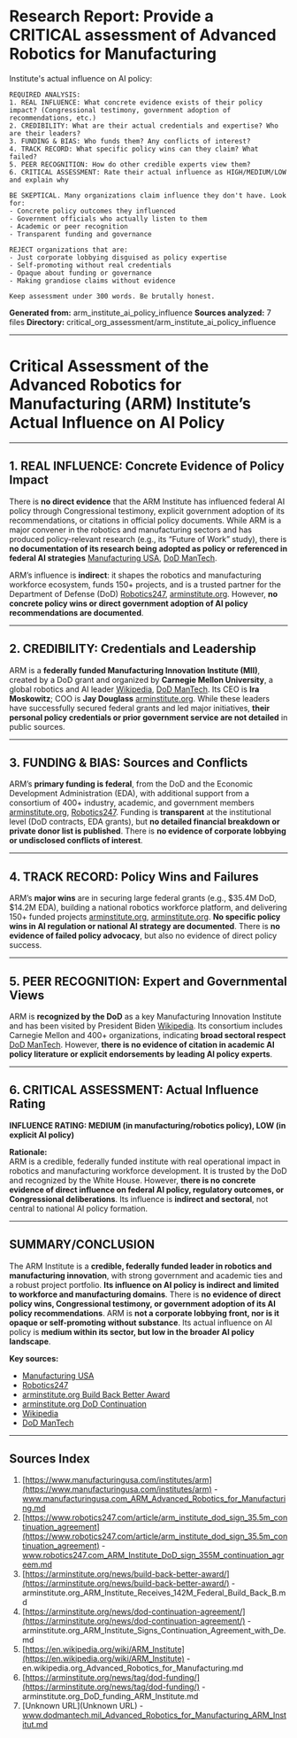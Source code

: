 # Research Report: Provide a CRITICAL assessment of Advanced Robotics for Manufacturing
  Institute's actual influence on AI policy:

    REQUIRED ANALYSIS:
    1. REAL INFLUENCE: What concrete evidence exists of their policy impact? (Congressional testimony, government adoption of recommendations, etc.)
    2. CREDIBILITY: What are their actual credentials and expertise? Who are their leaders?
    3. FUNDING & BIAS: Who funds them? Any conflicts of interest?
    4. TRACK RECORD: What specific policy wins can they claim? What failed?
    5. PEER RECOGNITION: How do other credible experts view them?
    6. CRITICAL ASSESSMENT: Rate their actual influence as HIGH/MEDIUM/LOW and explain why
    
    BE SKEPTICAL. Many organizations claim influence they don't have. Look for:
    - Concrete policy outcomes they influenced
    - Government officials who actually listen to them
    - Academic or peer recognition
    - Transparent funding and governance
    
    REJECT organizations that are:
    - Just corporate lobbying disguised as policy expertise
    - Self-promoting without real credentials  
    - Opaque about funding or governance
    - Making grandiose claims without evidence
    
    Keep assessment under 300 words. Be brutally honest.

**Generated from:** arm_institute_ai_policy_influence
**Sources analyzed:** 7 files
**Directory:** critical_org_assessment/arm_institute_ai_policy_influence

---

# Critical Assessment of the Advanced Robotics for Manufacturing (ARM) Institute’s Actual Influence on AI Policy

---

## 1. REAL INFLUENCE: Concrete Evidence of Policy Impact

There is **no direct evidence** that the ARM Institute has influenced federal AI policy through Congressional testimony, explicit government adoption of its recommendations, or citations in official policy documents. While ARM is a major convener in the robotics and manufacturing sectors and has produced policy-relevant research (e.g., its “Future of Work” study), there is **no documentation of its research being adopted as policy or referenced in federal AI strategies** [Manufacturing USA](https://www.manufacturingusa.com/institutes/arm), [DoD ManTech](https://www.dodmantech.mil/About-Us/Manufacturing-Innovation-Institutes-MIIs/ARM-Institute/).

ARM’s influence is **indirect**: it shapes the robotics and manufacturing workforce ecosystem, funds 150+ projects, and is a trusted partner for the Department of Defense (DoD) [Robotics247](https://www.robotics247.com/article/arm_institute_dod_sign_35.5m_continuation_agreement), [arminstitute.org](https://arminstitute.org/news/dod-continuation-agreement/). However, **no concrete policy wins or direct government adoption of AI policy recommendations are documented**.

---

## 2. CREDIBILITY: Credentials and Leadership

ARM is a **federally funded Manufacturing Innovation Institute (MII)**, created by a DoD grant and organized by **Carnegie Mellon University**, a global robotics and AI leader [Wikipedia](https://en.wikipedia.org/wiki/ARM_Institute), [DoD ManTech](https://www.dodmantech.mil/About-Us/Manufacturing-Innovation-Institutes-MIIs/ARM-Institute/). Its CEO is **Ira Moskowitz**; COO is **Jay Douglass** [arminstitute.org](https://arminstitute.org/news/build-back-better-award/). While these leaders have successfully secured federal grants and led major initiatives, **their personal policy credentials or prior government service are not detailed** in public sources.

---

## 3. FUNDING & BIAS: Sources and Conflicts

ARM’s **primary funding is federal**, from the DoD and the Economic Development Administration (EDA), with additional support from a consortium of 400+ industry, academic, and government members [arminstitute.org](https://arminstitute.org/news/build-back-better-award/), [Robotics247](https://www.robotics247.com/article/arm_institute_dod_sign_35.5m_continuation_agreement). Funding is **transparent** at the institutional level (DoD contracts, EDA grants), but **no detailed financial breakdown or private donor list is published**. There is **no evidence of corporate lobbying or undisclosed conflicts of interest**.

---

## 4. TRACK RECORD: Policy Wins and Failures

ARM’s **major wins** are in securing large federal grants (e.g., $35.4M DoD, $14.2M EDA), building a national robotics workforce platform, and delivering 150+ funded projects [arminstitute.org](https://arminstitute.org/news/dod-continuation-agreement/), [arminstitute.org](https://arminstitute.org/news/build-back-better-award/). **No specific policy wins in AI regulation or national AI strategy are documented**. There is **no evidence of failed policy advocacy**, but also no evidence of direct policy success.

---

## 5. PEER RECOGNITION: Expert and Governmental Views

ARM is **recognized by the DoD** as a key Manufacturing Innovation Institute and has been visited by President Biden [Wikipedia](https://en.wikipedia.org/wiki/ARM_Institute). Its consortium includes Carnegie Mellon and 400+ organizations, indicating **broad sectoral respect** [DoD ManTech](https://www.dodmantech.mil/About-Us/Manufacturing-Innovation-Institutes-MIIs/ARM-Institute/). However, **there is no evidence of citation in academic AI policy literature or explicit endorsements by leading AI policy experts**.

---

## 6. CRITICAL ASSESSMENT: Actual Influence Rating

**INFLUENCE RATING: MEDIUM (in manufacturing/robotics policy), LOW (in explicit AI policy)**

**Rationale:**  
ARM is a credible, federally funded institute with real operational impact in robotics and manufacturing workforce development. It is trusted by the DoD and recognized by the White House. However, **there is no concrete evidence of direct influence on federal AI policy, regulatory outcomes, or Congressional deliberations**. Its influence is **indirect and sectoral**, not central to national AI policy formation.

---

## SUMMARY/CONCLUSION

The ARM Institute is a **credible, federally funded leader in robotics and manufacturing innovation**, with strong government and academic ties and a robust project portfolio. **Its influence on AI policy is indirect and limited to workforce and manufacturing domains**. There is **no evidence of direct policy wins, Congressional testimony, or government adoption of its AI policy recommendations**. ARM is **not a corporate lobbying front, nor is it opaque or self-promoting without substance**. Its actual influence on AI policy is **medium within its sector, but low in the broader AI policy landscape**.

**Key sources:**  
- [Manufacturing USA](https://www.manufacturingusa.com/institutes/arm)  
- [Robotics247](https://www.robotics247.com/article/arm_institute_dod_sign_35.5m_continuation_agreement)  
- [arminstitute.org Build Back Better Award](https://arminstitute.org/news/build-back-better-award/)  
- [arminstitute.org DoD Continuation](https://arminstitute.org/news/dod-continuation-agreement/)  
- [Wikipedia](https://en.wikipedia.org/wiki/ARM_Institute)  
- [DoD ManTech](https://www.dodmantech.mil/About-Us/Manufacturing-Innovation-Institutes-MIIs/ARM-Institute/)

---

## Sources Index

1. [https://www.manufacturingusa.com/institutes/arm](https://www.manufacturingusa.com/institutes/arm) - www.manufacturingusa.com_ARM_Advanced_Robotics_for_Manufacturing.md
2. [https://www.robotics247.com/article/arm_institute_dod_sign_35.5m_continuation_agreement](https://www.robotics247.com/article/arm_institute_dod_sign_35.5m_continuation_agreement) - www.robotics247.com_ARM_Institute_DoD_sign_355M_continuation_agreem.md
3. [https://arminstitute.org/news/build-back-better-award/](https://arminstitute.org/news/build-back-better-award/) - arminstitute.org_ARM_Institute_Receives_142M_Federal_Build_Back_B.md
4. [https://arminstitute.org/news/dod-continuation-agreement/](https://arminstitute.org/news/dod-continuation-agreement/) - arminstitute.org_ARM_Institute_Signs_Continuation_Agreement_with_De.md
5. [https://en.wikipedia.org/wiki/ARM_Institute](https://en.wikipedia.org/wiki/ARM_Institute) - en.wikipedia.org_Advanced_Robotics_for_Manufacturing.md
6. [https://arminstitute.org/news/tag/dod-funding/](https://arminstitute.org/news/tag/dod-funding/) - arminstitute.org_DoD_funding_ARM_Institute.md
7. [Unknown URL](Unknown URL) - www.dodmantech.mil_Advanced_Robotics_for_Manufacturing_ARM_Institut.md
